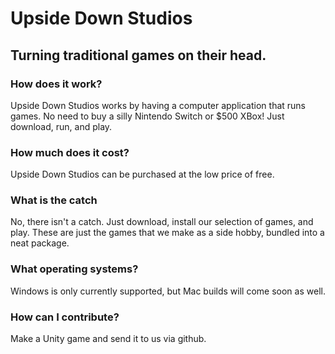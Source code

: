 # Upside Down Studios

## Turning traditional games on their head.

### How does it work?
Upside Down Studios works by having a computer application that runs games. No need to buy a silly Nintendo Switch or $500 XBox! Just download, run, and play.
### How much does it cost?
Upside Down Studios can be purchased at the low price of free.
### What is the catch
No, there isn't a catch. Just download, install our selection of games, and play. These are just the games that we make as a side hobby, bundled into a neat package.
### What operating systems?
Windows is only currently supported, but Mac builds will come soon as well.
### How can I contribute?
Make a Unity game and send it to us via github.
